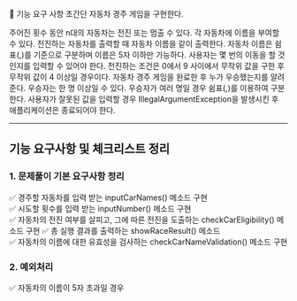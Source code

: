 🚀 기능 요구 사항
초간단 자동차 경주 게임을 구현한다.

주어진 횟수 동안 n대의 자동차는 전진 또는 멈출 수 있다.
각 자동차에 이름을 부여할 수 있다. 전진하는 자동차를 출력할 때 자동차 이름을 같이 출력한다.
자동차 이름은 쉼표(,)를 기준으로 구분하며 이름은 5자 이하만 가능하다.
사용자는 몇 번의 이동을 할 것인지를 입력할 수 있어야 한다.
전진하는 조건은 0에서 9 사이에서 무작위 값을 구한 후 무작위 값이 4 이상일 경우이다.
자동차 경주 게임을 완료한 후 누가 우승했는지를 알려준다. 우승자는 한 명 이상일 수 있다.
우승자가 여러 명일 경우 쉼표(,)를 이용하여 구분한다.
사용자가 잘못된 값을 입력할 경우 IllegalArgumentException을 발생시킨 후 애플리케이션은 종료되어야 한다.  
  
---  
  
## 기능 요구사항 및 체크리스트 정리  
  
### 1. 문제풀이 기본 요구사항 정리  
✅ 경주할 자동차를 입력 받는 inputCarNames() 메소드 구현  
✅ 시도할 횟수를 입력 받는 inputNumber() 메소드 구현  
✅ 자동차의 전진 여부를 살피고, 그에 따른 전진을 도출하는 checkCarEligibility() 메소드 구현
✅ 총 실행 결과를 출력하는 showRaceResult() 메소드  
✅ 자동차의 이름에 대한 유효성을 검사하는 checkCarNameValidation() 메소드 구현
  
### 2. 예외처리
✅ 자동차의 이름이 5자 초과일 경우 